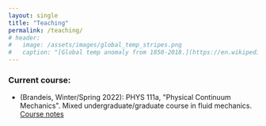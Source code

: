 ```yaml
---
layout: single
title: "Teaching"
permalink: /teaching/
# header:
#   image: /assets/images/global_temp_stripes.png
#   caption: "[Global temp anomaly from 1850-2018.](https://en.wikipedia.org/wiki/Warming_stripes)"
---
```


### Current course:
- (Brandeis, Winter/Spring 2022): PHYS 111a, "Physical Continuum Mechanics". Mixed undergraduate/graduate course in fluid mechanics. 
[Course notes](https://albionlawrence.github.io/fluid_lectures/intro.html)

